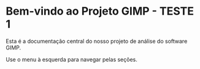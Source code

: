 # Bem-vindo ao Projeto GIMP - TESTE 1

Esta é a documentação central do nosso projeto de análise do software GIMP.

Use o menu à esquerda para navegar pelas seções.
